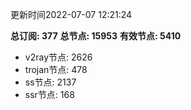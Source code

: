 更新时间2022-07-07 12:21:24

**总订阅: 377**
**总节点: 15953**
**有效节点: 5410**
- v2ray节点: 2626
- trojan节点: 478
- ss节点: 2137
- ssr节点: 168
